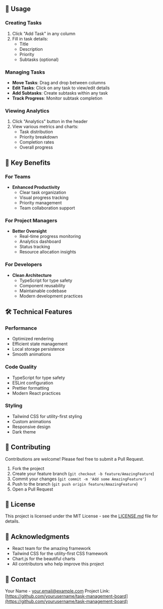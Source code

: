 

## 🎯 Usage

### Creating Tasks
1. Click "Add Task" in any column
2. Fill in task details:
   - Title
   - Description
   - Priority
   - Subtasks (optional)

### Managing Tasks
- **Move Tasks**: Drag and drop between columns
- **Edit Tasks**: Click on any task to view/edit details
- **Add Subtasks**: Create subtasks within any task
- **Track Progress**: Monitor subtask completion

### Viewing Analytics
1. Click "Analytics" button in the header
2. View various metrics and charts:
   - Task distribution
   - Priority breakdown
   - Completion rates
   - Overall progress

## 🌈 Key Benefits

### For Teams
- **Enhanced Productivity**
  - Clear task organization
  - Visual progress tracking
  - Priority management
  - Team collaboration support

### For Project Managers
- **Better Oversight**
  - Real-time progress monitoring
  - Analytics dashboard
  - Status tracking
  - Resource allocation insights

### For Developers
- **Clean Architecture**
  - TypeScript for type safety
  - Component reusability
  - Maintainable codebase
  - Modern development practices

## 🛠 Technical Features

### Performance
- Optimized rendering
- Efficient state management
- Local storage persistence
- Smooth animations

### Code Quality
- TypeScript for type safety
- ESLint configuration
- Prettier formatting
- Modern React practices

### Styling
- Tailwind CSS for utility-first styling
- Custom animations
- Responsive design
- Dark theme

## 🤝 Contributing

Contributions are welcome! Please feel free to submit a Pull Request.

1. Fork the project
2. Create your feature branch (`git checkout -b feature/AmazingFeature`)
3. Commit your changes (`git commit -m 'Add some AmazingFeature'`)
4. Push to the branch (`git push origin feature/AmazingFeature`)
5. Open a Pull Request

## 📝 License

This project is licensed under the MIT License - see the [LICENSE.md](LICENSE.md) file for details.

## 🙏 Acknowledgments

- React team for the amazing framework
- Tailwind CSS for the utility-first CSS framework
- Chart.js for the beautiful charts
- All contributors who help improve this project

## 📧 Contact

Your Name - your.email@example.com
Project Link: [https://github.com/yourusername/task-management-board](https://github.com/yourusername/task-management-board)
